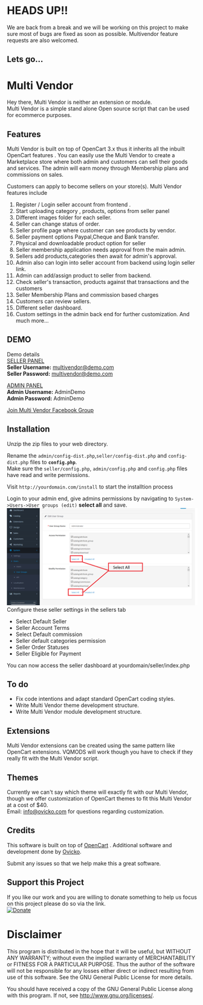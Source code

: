 # HEADS UP!!  
We are back from a break and we will be working on this project to make sure most of bugs are fixed as soon as possible.
Multivendor feature requests are also welcomed.

## Lets go...  
# Multi Vendor 

Hey there, Multi Vendor is neither an extension or module.  
Multi Vendor is a simple stand alone Open source script that can be used for ecommerce purposes.
## Features
Multi Vendor is built on top of OpenCart 3.x thus it inherits all the inbuilt  OpenCart features .
You can easily use the Multi Vendor to create a Marketplace store where both admin and customers can sell their goods and services.
The admin will earn money through Membership plans and commissions on sales.  

Customers can apply to become sellers on your store(s).
Multi Vendor features include

1. Register / Login seller account from frontend .
2. Start uploading category , products, options from seller panel
3. Different images folder for each seller.
4. Seller can change status of order.
6. Seller profile page where customer can see products by vendor.
7. Seller payment options Paypal,Cheque and Bank transfer.
8. Physical and downloadable product option for seller
9. Seller membership application needs approval from the main admin.
10. Sellers add products,categories then await for admin's  approval.
11. Admin also can login into seller account from backend using login seller link.
12. Admin can add/assign product to seller from backend.
13. Check seller's transaction, products against that transactions and the customers
14. Seller  Membership Plans and commission based charges
15. Customers can review sellers.
16. Different seller dashboard.
17. Custom settings in the admin back end for further customization.
 And much more...    
## DEMO 
Demo details  
[SELLER PANEL](http://multivendor.ovicko.com/seller/index.php?route=seller/login)  
**Seller Username:** multivendor@demo.com  
**Seller  Password:** multivendor@demo.com  

[ADMIN PANEL](http://multivendor.ovicko.com/admin/index.php)  
**Admin Username:** AdminDemo  
**Admin Password:** AdminDemo    

[Join Multi Vendor Facebook Group](https://www.facebook.com/groups/codlance/)  

## Installation
Unzip the zip files to your web directory.  

Rename the `admin/config-dist.php`,`seller/config-dist.php` and `config-dist.php` files to **`config.php`**.  
Make sure the `seller/config.php`, `admin/config.php` and `config.php` files have read and write permissions.  

Visit `http://yourdomain.com/install` to start the installtion process

Login to your admin end, give admins permissions by navigating to `System->Users->User groups (edit)` **select all** and save. 
![Add Admin permissions](select_all_user_permissions.png)   
Configure these seller settings in the sellers tab
- Select Default Seller  
- Seller Account Terms   
- Select Default commission  
- Seller default categories permission  
- Seller Order Statuses  
- Seller Eligible for Payment

You can now access the seller dashboard at yourdomain/seller/index.php  
## To do
- Fix code intentions and adapt standard OpenCart coding styles.  
- Write Multi Vendor theme development structure.  
- Write Multi Vendor module development structure.  

## Extensions
Multi Vendor extensions can be created using the same pattern like OpenCart extensions.
VQMODS will work though you have to check if they really fit with the Multi Vendor script.

## Themes  
Currently we can't say which theme will exactly fit with our Multi Vendor, though we offer customization of OpenCart themes to fit this Multi Vendor at a cost of $40.  
Email: info@ovicko.com for questions regarding customization.  

## Credits
This software is built on top of [OpenCart](http://opencart.com) .
Additional software and development done by [Ovicko](http://ovicko.com).

Submit any issues so that we help make this a great software.
## Support this Project  
If you like our work and you are willing to donate something to help us focus on this project please do so via the link.  
[![Donate](https://img.shields.io/badge/Donate-PayPal-green.svg)](https://www.paypal.com/cgi-bin/webscr?cmd=_s-xclick&hosted_button_id=K7HBK7452TH2U)
# Disclaimer
This program is distributed in the hope that it will be useful,
but WITHOUT ANY WARRANTY; without even the implied warranty of
MERCHANTABILITY or FITNESS FOR A PARTICULAR PURPOSE. Thus the author of the software will not be responsible for any losses either direct or indirect resulting from use of this software.   See the
GNU General Public License for more details.

You should have received a copy of the GNU General Public License
 along with this program. If not, see <http://www.gnu.org/licenses/>.
